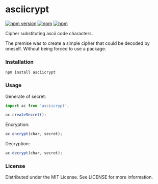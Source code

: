 # asciicrypt

[![npm version](https://img.shields.io/npm/v/asciicrypt)](https://www.npmjs.com/package/asciicrypt) [![npm](https://img.shields.io/npm/l/asciicrypt)](https://github.com/coded-bear/asciicrypt/blob/main/LICENSE) [![npm](https://img.shields.io/bundlephobia/minzip/asciicrypt)](https://www.npmjs.com/package/asciicrypt)

Cipher substituting ascii code characters.

The premise was to create a simple cipher that could be decoded by oneself. Without being forced to use a package.

### Installation

```
npm install asciicrypt
```

### Usage

Generate of secret:

```js
import ac from 'asciicrypt';

ac.createSecret();
```

Encryption:

```js
ac.encrypt(char, secret);
```

Decryption:

```js
ac.decrypt(char, secret);
```

### License

Distributed under the MIT License. See LICENSE for more information.
